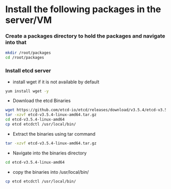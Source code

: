 # Install the following packages in the server/VM
### Create a packages directory to hold the packages and navigate into that 
``` bash
mkdir /root/packages
cd /root/packages
```
### Install etcd server
* install wget if it is not available by default
``` bash
yum install wget -y
```
* Download the etcd Binaries
``` bash
wget https://github.com/etcd-io/etcd/releases/download/v3.5.4/etcd-v3.5.4-linux-amd64.tar.gz
tar -xzvf etcd-v3.5.4-linux-amd64.tar.gz
cd etcd-v3.5.4-linux-amd64
cp etcd etcdctl /usr/local/bin/
```
* Extract the binaries using tar command
``` bash
tar -xzvf etcd-v3.5.4-linux-amd64.tar.gz
```
* Navigate into the binaries directory
``` bash
cd etcd-v3.5.4-linux-amd64
```
* copy the binaries into /usr/local/bin/
``` bash
cp etcd etcdctl /usr/local/bin/
```



